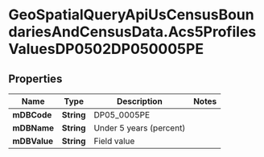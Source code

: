 # GeoSpatialQueryApiUsCensusBoundariesAndCensusData.Acs5ProfilesValuesDP0502DP050005PE

## Properties

Name | Type | Description | Notes
------------ | ------------- | ------------- | -------------
**mDBCode** | **String** | DP05_0005PE | 
**mDBName** | **String** | Under 5 years (percent) | 
**mDBValue** | **String** | Field value | 


